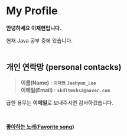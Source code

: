 My Profile
===
**안녕하세요 이재현입니다.**

현재 Java 공부 중에 있습니다.
<br/>
<br/>
## **개인 연락망 (personal contacks)**
>**이름(Name)** : **`이재현`**  **`JaeHyun_Lee`**  
>**이메일(Email)** : **`skdltmvhs2@naver.com`**

급한 용무는 **이메일**로 보내주시면 감사하겠습니다.


<br/>

**[좋아하는 노래(Favorite song)][gdh]**

[gdh]:https://www.youtube.com/watch?v=9TSPbfbJUkQ

